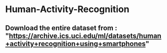 # Human-Activity-Recognition

## Download the entire dataset from : "https://archive.ics.uci.edu/ml/datasets/human+activity+recognition+using+smartphones"
